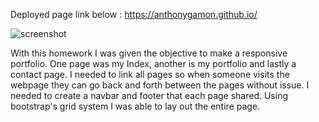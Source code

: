 Deployed page link below :
https://anthonygamon.github.io/



![screenshot](https://user-images.githubusercontent.com/68041150/94221795-6f686300-feb1-11ea-9465-68ca5a9afcda.png)

With this homework I was given the objective to make a responsive portfolio. One page was my Index, another is my portfolio and lastly a contact page. I needed to link all pages so when someone visits the webpage they can go back and forth between the pages without issue. I needed to create a navbar and footer that each page shared. Using bootstrap's grid system I was able to lay out the entire page. 
